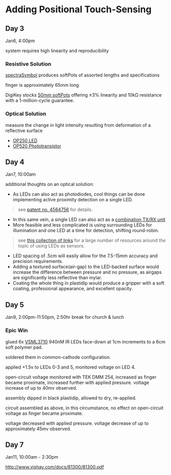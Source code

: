 Adding Positional Touch-Sensing
===

## Day 3

Jan6, 4:00pm

system requires high linearity and reproducibility

### Resistive Solution

[spectraSymbol](http://www.spectrasymbol.com) produces softPots of assorted lengths and specifications

finger is approximately 65mm long

DigiKey stocks [50mm softPots](http://www.digikey.com/scripts/dksearch/dksus.dll?Detail&name=905-1062-ND) offering ±3% linearity and 10kΩ resistance with a 1-million-cycle guarantee.

### Optical Solution

measure the change in light intensity resulting from deformation of a reflective surface

* [OP250 LED](www.optekinc.com/datasheets/OP200.pdf)
* [OP520 Phototransistor](www.optekinc.com/datasheets/op520-521.pdf)

## Day 4

Jan7, 10:00am

additional thoughts on an optical solution:

* As LEDs can also act as photodiodes, cool things can be done implementing active proximity detection on a single LED.

>	see [patent no. 4564756](http://www.freepatentsonline.com/4564756.pdf) for details.

* In this same vein, a single LED can also act as a [combination TX/RX unit](http://www.merl.com/reports/docs/TR2003-35.pdf)
* More feasible and less complicated is using surrounding LEDs for illumination and one LED at a time for detection, shifting round-robin.

>	see [this collection of links](http://projects.dimension-x.net/technology-and-projects/ledsensors) for a large number of resources around the topic of using LEDs as sensors.

* LED spacing of .5cm will easily allow for the 7.5-15mm accuracy and precision requirements.
* Adding a textured surface(air-gap) to the LED-backed surface would increase the difference between pressure and no pressure, as airgaps are significantly less reflective than mylar.
* Coating the whole thing in plastidip would produce a gripper with a soft coating, professional appearance, and excellent opacity.

## Day 5

Jan9, 2:00pm-11:50pm, 2:50hr break for church & lunch

### Epic Win

glued 6x [VSML3710](http://www.vishay.com/docs/81300/81300.pdf) 940nM IR LEDs face-down at 1cm increments to a 6cm soft polymer pad.

soldered them in common-cathode configuration.

applied +1.5v to LEDs 0-3 and 5, monitored voltage on LED 4.

open-circuit voltage monitored with TEK DMM 254, increased as finger became proximate, increased further with applied pressure. voltage increase of up to 40mv observed.

assembly dipped in black plastidip, allowed to dry, re-applied.

circuit assembled as above, in this circumstance, no effect on open-circuit voltage as finger became proximate. 

voltage decreased with applied pressure. voltage decrease of up to approximately 45mv observed.

## Day 7

Jan11, 10:00am - 2:30pm


http://www.vishay.com/docs/81300/81300.pdf

